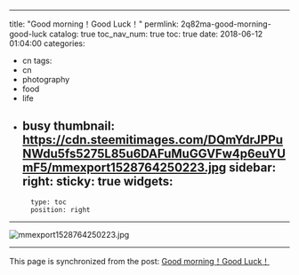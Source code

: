 
---
title: "Good morning！Good Luck！"
permlink: 2q82ma-good-morning-good-luck
catalog: true
toc_nav_num: true
toc: true
date: 2018-06-12 01:04:00
categories:
- cn
tags:
- cn
- photography
- food
- life
- busy
thumbnail: https://cdn.steemitimages.com/DQmYdrJPPuNWdu5fs5275L85u6DAFuMuGGVFw4p6euYUmF5/mmexport1528764250223.jpg
sidebar:
    right:
        sticky: true
widgets:
    -
        type: toc
        position: right
---


![mmexport1528764250223.jpg](https://cdn.steemitimages.com/DQmYdrJPPuNWdu5fs5275L85u6DAFuMuGGVFw4p6euYUmF5/mmexport1528764250223.jpg)

- - -

This page is synchronized from the post: [Good morning！Good Luck！](https://steemit.com/@andrewma/2q82ma-good-morning-good-luck)
